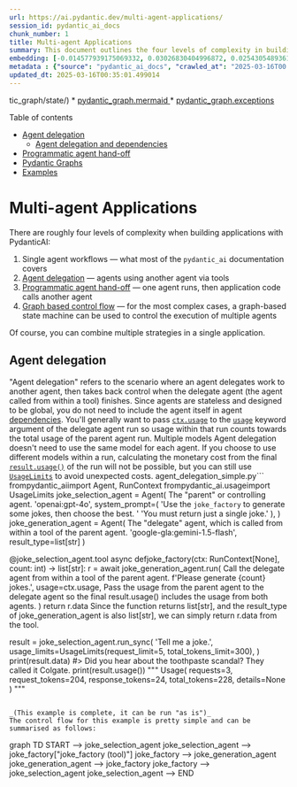 ```yaml
---
url: https://ai.pydantic.dev/multi-agent-applications/
session_id: pydantic_ai_docs
chunk_number: 1
title: Multi-agent Applications
summary: This document outlines the four levels of complexity in building applications with PydanticAI, starting from single agent workflows up to more complex structures like agent delegation and programmatic agent hand-off. It also highlights the usage of Pydantic Graphs and provides examples.
embedding: [-0.014577939175069332, 0.03026830404996872, 0.025430548936128616, -0.03257076442241669, -0.00981132872402668, 0.03774483501911163, -0.009914809837937355, 0.011602849699556828, -0.022028598934412003, 0.02656884491443634, 0.03399363532662392, -0.04920539632439613, 0.001780203077942133, -0.023994745686650276, 0.011421757750213146, -0.061830125749111176, -0.04545419663190842, 0.0035571723710745573, 0.0038482139352709055, 0.035494115203619, 0.051404375582933426, 0.03862442448735237, 0.04126320034265518, 0.017501289024949074, -0.012081450782716274, -0.013122732751071453, 0.006050426978617907, 0.03474387526512146, 0.00043454093975014985, -0.021136071532964706, 0.02739669568836689, -0.00613450538367033, -0.05458642914891243, -0.010878480039536953, 0.017320195212960243, 0.01897589862346649, 0.021562932059168816, 0.024641504511237144, -0.015832651406526566, 0.06395149230957031, 0.010341670364141464, -0.033010561019182205, -0.0005396392080001533, 0.049412358552217484, -0.01596200279891491, 0.028483249247074127, -0.016220705583691597, 0.011842150241136551, -0.0119779696688056, 0.012191399931907654, -0.03539063036441803, 0.0310702845454216, -0.0035248345229774714, 0.024072356522083282, -0.040875144302845, 0.0002969026390928775, -0.006554898805916309, -0.009138699620962143, -0.015573947690427303, -0.044471122324466705, 0.015651559457182884, -0.012611793354153633, 0.03368318825960159, 0.05127502232789993, -0.03779657557606697, -0.002265272196382284, -0.030138952657580376, 0.02493901178240776, -0.032182708382606506, -0.02272709831595421, -0.00362831586971879, 0.0352095402777195, -0.045324843376874924, -0.007146683055907488, -0.027448436245322227, -0.01857490837574005, 0.0047633773647248745, 0.051430247724056244, -0.00022838663426227868, -0.0033857813104987144, 0.011499368585646152, -0.020696276798844337, 0.015690363943576813, 0.006516093388199806, -0.018536102026700974, -0.05784609168767929, -0.043074123561382294, -0.033217523247003555, -0.04558354988694191, -0.05228396877646446, -0.019053509458899498, 0.0027341721579432487, -0.01801869459450245, 0.018950028344988823, 0.09877298027276993, 0.031406600028276443, 0.006829771213233471, 0.014784902334213257, 0.008815320208668709, 0.009080491028726101, 0.04209105297923088, -0.02840563841164112, -0.05810479447245598, 0.03316578269004822, 0.05318943038582802, 0.016078419983386993, -0.011214794591069221, 0.043074123561382294, -0.033838409930467606, 0.019493304193019867, -0.07564488798379898, -0.031820524483919144, -0.00470516923815012, 0.02778474986553192, -0.053034208714962006, -0.028716083616018295, 0.018135111778974533, -0.0006152291316539049, 0.03329513594508171, -0.026336010545492172, -0.04581638053059578, -0.002401091391220689, 0.015095346607267857, -0.004381789825856686, 0.01900176890194416, 0.03575281798839569, 0.0019952503498643637, -0.023865392431616783, -0.00807801540941, 0.0038805517833679914, 0.005746450275182724, -0.016427669674158096, -0.017902279272675514, -0.02409822680056095, -0.018044564872980118, -0.019920166581869125, -0.012948107905685902, -0.015651559457182884, -0.033812541514635086, 0.028302157297730446, 0.05114567279815674, -0.028483249247074127, -0.01699681766331196, 0.045531805604696274, -0.009804860688745975, 0.06912556290626526, -0.04452286288142204, 0.017048558220267296, -0.014978929422795773, 0.02863847278058529, 0.01860077865421772, -0.0028425040654838085, -0.049800414592027664, -0.019713202491402626, -0.028741953894495964, 0.0044173612259328365, -0.042841292917728424, 0.038779646158218384, 0.03453690931200981, -0.024900207296013832, -0.035468243062496185, 0.021627608686685562, -0.042194534093141556, 0.0005145773175172508, -0.06897033751010895, -0.012359557673335075, -0.0433586984872818, 0.017488352954387665, -0.03088919259607792, -0.0012902835151180625, -0.021575868129730225, -0.06540023535490036, -0.01984255388379097, 0.0003549087850842625, 0.029569804668426514, -0.06260623782873154, -0.06772856414318085, -0.04400545731186867, -0.0041909958235919476, -0.022390782833099365, -0.010076499544084072, -0.008401394821703434, -0.070419080555439, -0.004980041645467281, -0.029750896617770195, -0.01964852772653103, 0.03476974368095398, 0.037512000650167465, -0.003579809097573161, 0.0637962743639946, 0.043669141829013824, 0.025055428966879845, -0.0026096710935235023, 0.03006134182214737, 0.04245323687791824, -0.021420646458864212, 0.06953948736190796, 0.008310847915709019, 0.009183972142636776, -0.004912131931632757, 0.04992976784706116, 0.011292405426502228, 0.026025567203760147, 0.0025935021694749594, -0.009733716957271099, -0.04452286288142204, 0.018497297540307045, -0.03145834058523178, 0.016492344439029694, -0.006668081507086754, 0.018458491191267967, -0.05189591273665428, 0.007689960300922394, -0.03293294832110405, -0.049774542450904846, -0.041392553597688675, -0.04007316380739212, 0.047316860407590866, -0.014073467813432217, 0.07652448117733002, -0.022546006366610527, 0.030992673709988594, 0.0036800566595047712, -0.04084927588701248, 0.0023202465381473303, 0.004362387116998434, -0.015056541189551353, -0.07279915362596512, -0.004721337929368019, 0.045273102819919586, -0.007334243040531874, -0.0007813652628101408, -0.016505280509591103, -0.05789783224463463, 0.029725026339292526, -0.05272376164793968, 0.03513192757964134, -0.03704633563756943, -0.010089434683322906, -0.024227578192949295, 0.00756707601249218, 0.004585518501698971, 0.009475014172494411, -0.007515335455536842, -0.0069526550360023975, 0.02861260250210762, -0.024667374789714813, -0.025818604975938797, 0.04227214306592941, 0.007153150625526905, 0.055724725127220154, -0.011007831431925297, -0.02165347896516323, 0.004782780073583126, -0.006218584254384041, -0.015354049392044544, 0.0004155424248892814, -0.023567885160446167, -0.023800717666745186, 0.02900065667927265, 0.022610681131482124, 0.02061866596341133, -0.039555758237838745, 0.024667374789714813, -0.012314284220337868, 0.03290707990527153, 0.02552109584212303, 0.014642614871263504, -0.007728765718638897, -0.021601738408207893, 0.0187818706035614, 0.03207922726869583, 0.022015662863850594, -0.014138143509626389, -0.038313981145620346, -0.011538174003362656, 0.024421606212854385, 0.011712798848748207, -0.03047526627779007, -0.013633672147989273, -0.014978929422795773, 0.029543934389948845, 0.04661836102604866, 0.020321156829595566, 0.023412661626935005, 0.001759183476679027, -0.01920873112976551, 0.004068111535161734, 0.0027939972933381796, 0.017087362706661224, 0.019583851099014282, 0.06560719758272171, 0.02620665915310383, -0.02721560373902321, 0.04390197619795799, 0.003110908903181553, 0.007825779728591442, 0.006128037814050913, 0.00012975595018360764, -0.044238291680812836, 0.0015004799934104085, -0.010884948074817657, -0.02416290156543255, -0.020282350480556488, 0.014086402952671051, 0.023658430203795433, -0.007502399850636721, -0.005047950893640518, 0.013349098153412342, -0.009863069280982018, -0.025430548936128616, 0.028172805905342102, -0.010451619513332844, -0.004310646094381809, -0.024227578192949295, 0.0045370119623839855, 0.06136445701122284, -0.04229801520705223, 0.04131494089961052, -0.03308816999197006, -0.015509271994233131, -0.056086909025907516, 0.045531805604696274, -0.003356677247211337, -0.04152190312743187, -0.022183820605278015, 0.01777292788028717, 0.0068491739220917225, -0.055103834718465805, 0.007981001399457455, 0.011538174003362656, 0.004634025506675243, -0.0011722500203177333, 0.05629387125372887, 0.020334091037511826, -0.020372897386550903, -0.026879288256168365, 0.042427364736795425, 0.026931028813123703, 0.05738042667508125, -0.055724725127220154, 0.015548077411949635, -0.02350320853292942, -0.05171481892466545, -0.03533888980746269, 0.05872568488121033, 0.010225254110991955, 0.03968510776758194, -0.002536910818889737, 0.007761103566735983, 0.03678762912750244, -0.008582486771047115, -0.014539133757352829, 0.041806478053331375, 0.02674993686378002, -0.014784902334213257, -0.014060532674193382, 0.014539133757352829, -0.023580819368362427, 0.005452175159007311, -0.07942195981740952, 0.01632418856024742, 0.010257591493427753, 0.024913141503930092, -0.0421169213950634, 0.020735081285238266, 0.016091354191303253, -0.0343816876411438, 0.02169228345155716, 0.03738264739513397, 0.04617856442928314, 0.02698276937007904, -0.018536102026700974, -0.014500328339636326, -0.012909302487969398, -0.027267344295978546, -0.01061977632343769, 0.02411116100847721, -0.004798949230462313, 0.001120509346947074, 0.005872568115592003, -0.018561972305178642, -0.030371785163879395, -0.008634227328002453, 0.013239149004220963, 0.038960739970207214, -0.005507149733603001, 0.018885351717472076, -0.014500328339636326, 0.01863958314061165, 0.05872568488121033, -0.0486103780567646, 0.0019903997890651226, 0.007334243040531874, -0.03389015048742294, -0.015638623386621475, 0.014332171529531479, 0.01023818925023079, 0.04289303347468376, 0.007825779728591442, -0.0013727451441809535, 0.012094385921955109, -0.03184639662504196, -0.005313122179359198, -0.034459300339221954, 0.0063996766693890095, 0.06053660809993744, 0.03376080095767975, 0.015561012551188469, 0.02227436751127243, 0.053655095398426056, -0.0030818048398941755, 0.0003716840874403715, -0.006260623689740896, -0.03207922726869583, -0.03846920281648636, -0.04237562417984009, 0.01359486673027277, 0.03417472541332245, 0.07517921924591064, 0.00785811711102724, -0.0687633752822876, 0.02373604103922844, -0.009630235843360424, -0.0506800077855587, 0.030966803431510925, 0.04744621366262436, -0.017514223232865334, 0.011247132904827595, -0.026698196306824684, 0.021795766428112984, 0.04147016257047653, 0.02246839553117752, 0.0018319438677281141, -0.0034213531762361526, -0.028767824172973633, 0.05913960933685303, 0.01095609087496996, -0.014189884066581726, 0.00266141165047884, 0.004355919547379017, -0.028353897854685783, 0.009345661848783493, 0.03805527836084366, -0.037330906838178635, -0.0031577988993376493, -0.05049891397356987, -0.08852832019329071, 0.0368652418255806, -0.04540245607495308, 0.0007801526226103306, -0.009552625007927418, -0.005597695708274841, 0.026051437482237816, -0.025094235315918922, -0.028509119525551796, 0.09980779141187668, 0.01349138468503952, 0.0259608905762434, -0.0009960082825273275, 0.05484513193368912, 0.015897326171398163, -0.02985437773168087, 0.027655398473143578, -0.00018139558960683644, 0.027034509927034378, 0.0474979542195797, -0.018743064254522324, -0.02004951797425747, 0.03169117122888565, 0.042401496320962906, -0.03151008114218712, -0.02148532122373581, -0.04232388362288475, 0.022571876645088196, -0.03026830404996872, 0.07440311461687088, -0.006373806390911341, 0.020191803574562073, -0.010904350318014622, 0.003046233206987381, -0.0019321914296597242, 0.016259511932730675, 0.01841968484222889, 0.003460158593952656, 0.05174069106578827, -0.004181294701993465, -0.011816279962658882, 0.007276034448295832, 0.019958971068263054, 0.01430630125105381, 0.020502248778939247, 0.06674548983573914, -0.014771967194974422, 0.02006245218217373, 0.012644130736589432, -0.002302460605278611, -0.0008771663997322321, -0.012993380427360535, -0.022377848625183105, 0.0058563994243741035, -0.018484361469745636, -0.020127128809690475, 0.03451104089617729, -0.00021929159993305802, -0.0515078566968441, 0.028146935626864433, -0.006008387543261051, 0.009442675858736038, 0.022636551409959793, -0.043850235641002655, -0.025068365037441254, 0.020773887634277344, 0.017100298777222633, -0.02187337726354599, 0.0001337981957476586, -0.010690920054912567, 0.01288989931344986, -0.007004396058619022, -0.0030413824133574963, 0.018342074006795883, -0.019286341965198517, -0.02863847278058529, 0.009597898460924625, 0.025430548936128616, -0.03660653904080391, 0.035468243062496185, -0.04356566071510315, -0.011292405426502228, -0.00019614976190496236, 0.009733716957271099, -0.0007033500005491078, -0.007334243040531874, 0.003722095862030983, -0.04123733192682266, 0.03210509940981865, 0.005804658867418766, 0.013226213864982128, -0.031820524483919144, -0.001691273762844503, -0.018484361469745636, 0.021821636706590652, -0.01720377989113331, -0.012728209607303143, -0.02518478035926819, 0.0017656510462984443, 0.028923045843839645, -0.02414996735751629, 0.01195209939032793, 0.004229801241308451, 0.030371785163879395, -0.005995452404022217, 0.02006245218217373, -0.016841594129800797, -0.008407861925661564, 0.0058337626978755, -0.009242180734872818, 0.0017543327994644642, 0.01135061401873827, -0.015004799701273441, -0.0009951998945325613, -0.027112120762467384, 0.0024269616696983576, -0.016634631901979446, -0.006047192960977554, 0.04361740127205849, 0.011188924312591553, 0.006516093388199806, -0.022546006366610527, 0.008291445672512054, 0.03370906040072441, 0.013051589019596577, -0.004320347681641579, -0.027526047080755234, 0.013245617039501667, -0.024434540420770645, 0.04245323687791824, 0.002724470803514123, -0.025275327265262604, 0.01482370775192976, -0.024253448471426964, -0.016233641654253006, 0.012896367348730564, -0.013452579267323017, 0.013297357596457005, -0.03492496535181999, -0.030397655442357063, 0.010962558910250664, -0.022028598934412003, 0.0025433783885091543, -0.006739224772900343, -0.00981779582798481, -0.018329139798879623, -0.004178060684353113, -0.04030599817633629, 0.009772523306310177, 0.013077459298074245, 0.00839492678642273, -0.03932292386889458, 0.013258552178740501, 0.03800353780388832, -0.02144651673734188, -0.027551917359232903, -0.0015546460635960102, -0.00878944993019104, -0.0009030367364175618, -0.011706330813467503, 0.02431812509894371, -0.0053163557313382626, 0.0069526550360023975, 0.011382951401174068, -0.024395735934376717, -0.01715203933417797, -0.019907230511307716, -0.012288413941860199, -0.003644484793767333, -0.013840634375810623, 0.007088474463671446, 0.05070587620139122, -0.030113082379102707, 0.013045121915638447, 0.020748017355799675, 0.008459602482616901, -0.007385983597487211, -0.001967763062566519, 0.03132898733019829, -0.019739072769880295, -0.0149142537266016, -0.007709363009780645, 0.00725663173943758, -0.04972280189394951, 0.019053509458899498, 0.020334091037511826, 0.012560052797198296, -0.022015662863850594, -0.013155070133507252, -0.035442374646663666, 0.0173978079110384, 0.021756960079073906, -0.0388055182993412, 0.02620665915310383, 0.01695801131427288, -0.007793441414833069, -0.010257591493427753, 0.0035765753127634525, 0.01659582555294037, -0.02046344242990017, -0.00532282330095768, 0.019583851099014282, -0.028043454512953758, -0.003589510452002287, -0.045712899416685104, 0.015522207133471966, -0.004802182782441378, 0.012404830195009708, 0.02026941627264023, -0.0058175940066576, -0.026413623243570328, -0.03683936968445778, 0.031122025102376938, -0.04289303347468376, 0.018471427261829376, -0.004203930962830782, -0.0051514324732124805, 0.0006552473059855402, 0.032829467207193375, 0.02206740528345108, 0.02246839553117752, 0.011628719978034496, -0.01092375349253416, -0.043436311185359955, 0.014720226638019085, 0.03973684832453728, 0.0015457530971616507, -0.018484361469745636, -0.0007344752666540444, -0.008925269357860088, -0.03510605916380882, -0.03210509940981865, 0.03766722232103348, -0.02435692958533764, -0.0100118238478899, -0.032441411167383194, 0.04289303347468376, 0.05153372883796692, -0.046126823872327805, 0.0058175940066576, -0.011932696215808392, 0.026724066585302353, 0.01760477013885975, -0.00263069081120193, 0.012928704731166363, 7.351826934609562e-05, 0.021317163482308388, 0.013245617039501667, 0.008336719125509262, -0.008524279110133648, 0.0238912645727396, -0.0314842090010643, -0.07378222793340683, -0.02089030295610428, 0.0012910919031128287, -0.0103222681209445, -0.004216866102069616, -0.016401799395680428, -0.04599747434258461, -0.00798746943473816, 0.03924531489610672, 0.01451326347887516, -0.004776312503963709, 0.004000202286988497, 0.029957858845591545, -0.020127128809690475, -0.005229043308645487, -0.014668486081063747, 0.0004377747536636889, -0.034019503742456436, -0.006208882667124271, 0.010762063786387444, -0.013672477565705776, -0.020735081285238266, 0.009403870441019535, -0.027137992903590202, -0.021614672616124153, 0.002544995164498687, -0.020398767665028572, -0.03844333440065384, 0.018109241500496864, 0.007916325703263283, -0.030578747391700745, 0.004669597372412682, -0.0044755698181688786, -0.01399585697799921, -0.03497670590877533, -0.03127724677324295, -0.0014657167484983802, -0.048946693539619446, -0.013258552178740501, -0.046514879912137985, -0.006803900934755802, 0.014474458061158657, 0.0030478499829769135, -0.01901470310986042, -0.0006702036480419338, -0.034459300339221954, 0.018768934532999992, 0.042013440281152725, 0.030733969062566757, -0.0077805062755942345, 0.025482289493083954, -0.040823403745889664, 0.009895406663417816, -0.002079328987747431, 0.009261583909392357, -0.008912334218621254, 0.022791774943470955, -0.02819867618381977, -0.03663240745663643, -0.017009751871228218, -0.00660017179325223, 0.015858521685004234, -0.0171908438205719, -0.028560860082507133, 0.043876104056835175, -0.009158101864159107, -0.03965923935174942, 0.014215754345059395, -0.023761911317706108, -0.0030721034854650497, 0.016453539952635765, -0.027474306523799896, 0.008297912776470184, -0.004588752519339323, 0.011965034529566765, 0.017837602645158768, -0.02391713485121727, 0.02246839553117752, -0.011331210844218731, 0.023050477728247643, -0.006043959408998489, 0.029285229742527008, 0.0030753372702747583, -0.008673032745718956, 0.023037541657686234, 0.013607801869511604, -0.011208326555788517, 0.014487393200397491, 0.006642211228609085, -0.014021727256476879, -0.028948916122317314, -0.03370906040072441, -0.01945449970662594, 0.004074579570442438, 0.012236673384904861, 0.025288261473178864, 0.00818796455860138, 0.03357970714569092, -0.09784164279699326, -0.01841968484222889, 0.03316578269004822, -0.03624435514211655, 0.004747208207845688, 0.004546713083982468, 0.038313981145620346, 0.010826739482581615, -0.03233793005347252, 0.00032823000219650567, -0.018911221995949745, -0.025715123862028122, -0.020786821842193604, -0.02288231998682022, 0.03551998361945152, -0.012443635612726212, 0.0029767064843326807, 0.003851447720080614, 0.04659249261021614, -0.006018089130520821, -0.02757778763771057, -0.0013339397264644504, -0.04951583966612816, 0.006085998844355345, -0.0051514324732124805, 0.023878328502178192, -0.010121772065758705, 0.023554949089884758, 0.05024021118879318, -0.017087362706661224, -0.015211762860417366, -0.016220705583691597, 0.019053509458899498, 0.004372088238596916, -0.031380727887153625, 0.04289303347468376, 0.00520640704780817, 0.019532110542058945, 0.014577939175069332, 0.003060785122215748, -0.011104845441877842, -0.005898438859730959, 0.028379768133163452, 0.0027826789300888777, 0.00858895480632782, -0.0012797736562788486, -0.03352796658873558, -0.00685564149171114, -0.011454095132648945, 0.003919357433915138, 0.020722147077322006, -0.00816856138408184, 0.0223002377897501, 0.014409782364964485, 0.032182708382606506, 0.04268607124686241, -0.0404612198472023, 0.00710140960291028, -0.009746652096509933, 0.03758960962295532, 0.00670041935518384, 0.04188408702611923, 0.0017624172614887357, -0.01945449970662594, -0.01420281920582056, -0.018743064254522324, -0.011085443198680878, 0.02534000389277935, -0.015470466576516628, 0.0008496791706420481, 0.017850538715720177, 0.020165933296084404, 0.026465363800525665, -0.012521247379481792, 0.010574503801763058, 0.009268051013350487, 0.008841190487146378, 0.020916173234581947, 0.011175989173352718, 8.877772779669613e-05, 0.007288969587534666, -0.03502844646573067, 0.003078571055084467, 0.03950401768088341, -0.042634326964616776, 0.002679197583347559, 0.022390782833099365, -0.006043959408998489, -0.0006976908771321177, 0.019713202491402626, 0.0075541408732533455, -0.004220100119709969, 0.03409711644053459, -0.008537214249372482, -0.04824819415807724, -0.0016177049838006496, -0.037123944610357285, 0.027681268751621246, 0.01922166720032692, 0.021601738408207893, 0.03743438795208931, 0.042013440281152725, -0.004663129802793264, -0.0014543985016644, -0.03316578269004822, 0.040616441518068314, -0.013103329576551914, -0.021614672616124153, -0.03275185823440552, 0.004954170901328325, 0.013944116421043873, 0.0013056439347565174, -0.03901248052716255, 0.01738487184047699, -0.025236520916223526, -0.012230205349624157, 0.060381386429071426, -0.027319084852933884, -0.051378507167100906, 0.01146703027188778, 3.4738011891022325e-05, 0.028560860082507133, -0.00551685132086277, 0.019144054502248764, -0.0008343186345882714, -0.009339194744825363, -0.02636188082396984, 0.008336719125509262, 0.005520084872841835, 0.02677580714225769, 0.015858521685004234, -0.0032257086131721735, -0.0287936944514513, 0.021588802337646484, -0.03694285452365875, 0.008310847915709019, 0.05437946692109108, -0.032182708382606506, -0.00961083360016346, -0.01574210450053215, 0.002281441120430827, -0.05189591273665428, 0.0318981371819973, -0.009028750471770763, -0.03989207372069359, -0.025262391194701195, 0.02861260250210762, -0.02089030295610428, -0.02227436751127243, -0.00034419685835018754, -0.009772523306310177, 0.006386741530150175, 0.018704259768128395, 0.022778838872909546, -0.007812844589352608, 0.0200236476957798, -0.009882471524178982, -0.04765317589044571, 0.002265272196382284, -0.011583447456359863, -0.038934867829084396, 0.07145389169454575, -0.01738487184047699, 0.004689000081270933, 0.012003839947283268, -0.006972058210521936, -0.011822747997939587, -0.027448436245322227, -0.0034245869610458612, -0.028483249247074127, -0.008892931044101715, -0.026827547699213028, -0.0037706028670072556, 0.01308392733335495, 0.04203931242227554, 0.04824819415807724, 0.03722742572426796, -0.0025304430164396763, -0.002603203523904085, 0.039943814277648926, 0.013297357596457005, 0.026698196306824684, -0.03329513594508171, -0.015379920601844788, 0.019739072769880295, -0.0227141622453928, 0.006325299385935068, 0.008634227328002453, -0.013750088401138783, 0.017643574625253677, 0.026620585471391678, -0.006202415097504854, -0.024369865655899048, 0.015043606050312519, -0.018704259768128395, 0.022972866892814636, 0.021938052028417587, -0.017423678189516068, -0.012592390179634094, 0.011939164251089096, 0.0022377849090844393, 0.036296095699071884, 0.00047253802767954767, -0.007592946290969849, 0.04431590065360069, 0.055724725127220154, -0.0044755698181688786, -0.019764943048357964, -0.019583851099014282, -0.0022442524787038565, 0.0171908438205719, -0.0052452124655246735, -0.0165699552744627, 0.04115971922874451, -0.003340508323162794, -0.008058612234890461, -0.019273407757282257, -0.009074023924767971, -0.0065645999275147915, -0.021097267046570778, -0.014500328339636326, -0.027500176802277565, -0.011758072301745415, 0.00012470314686652273, 0.024654438719153404, 0.014797837473452091, -0.00423950282856822, 0.005668839439749718, 0.02962154522538185, 0.00048143096501007676, -0.02187337726354599, 0.015405790880322456, -0.030009599402546883, -0.00796806626021862, 0.02985437773168087, -0.008569551631808281, 0.010024758987128735, 0.0033631448168307543, -0.004886261653155088, -0.0016217472730204463, 6.8718104557774495e-06, 0.002991258632391691, -0.007049669045954943, 0.00298640807159245, 0.020967913791537285, 0.002161790616810322, 0.030940933153033257, 0.04848102852702141, 0.019105250015854836, -0.022339042276144028, -0.011596382595598698, 0.002918498357757926, 0.02350320853292942, -0.01113071572035551, 0.02145945094525814, -0.03495083749294281, 0.03704633563756943, 0.04948997125029564, -0.022455459460616112, 0.0031917537562549114, -0.007851650007069111, 0.022558940574526787, 0.010962558910250664, -0.012786418199539185, -0.01761770434677601, -0.023231569677591324, -0.0010914051672443748, 0.007243696600198746, 0.01941569335758686, 0.00035268557257950306, -0.005064120050519705, 0.013944116421043873, 0.027060380205512047, 0.029699156060814857, -0.012366024777293205, 0.005830529145896435, -0.036891113966703415, -0.01430630125105381, -0.014953059144318104, -0.019687332212924957, -0.016492344439029694, -0.03065635822713375, -0.02416290156543255, -0.016828659921884537, 0.018678389489650726, -0.014280430041253567, -0.01675104908645153, -0.046928804367780685, 0.008614825084805489, -0.0056947097182273865, 0.05556949973106384, 0.013051589019596577, 0.00972724985331297, -0.014565004035830498, -0.010121772065758705, -0.003699459368363023, 0.006887979339808226, 0.002161790616810322, -0.002674347022548318, -0.028560860082507133, 0.00705613661557436, 0.02637481689453125, -0.032027486711740494, -0.004669597372412682, 0.03334687650203705, 0.021136071532964706, 0.005381031893193722, -0.021355969831347466, 0.022558940574526787, 0.009578495286405087, -0.051611337810754776, 0.002874842146411538, 0.024887271225452423, 7.872265268815681e-05, 0.03746026009321213, 0.022998737171292305, -0.0658658966422081, -0.027939973399043083, -0.04190995916724205, -0.006118336692452431, -0.01695801131427288, 0.02434399537742138, 0.0155351422727108, -0.016013743355870247, -0.0007134556071832776, -0.02925935946404934, -0.009326259605586529, 0.00867950078099966, 0.0010129857109859586, -0.02654297463595867, 0.014267494902014732, 0.01576797477900982, 0.004430296830832958, -0.006913849618285894, -0.04216866195201874, -0.006978525780141354, -0.04338456690311432, 0.004879793617874384, 0.0077675711363554, -0.033864282071590424, 0.003389015095308423, -0.008718306198716164, -0.026284269988536835, -0.010225254110991955, 0.02349027246236801, -0.016453539952635765, 0.00443999795243144, -0.03782244399189949, 0.022649487480521202, 0.0371498167514801, 0.070419080555439, 0.01186155341565609, -0.03841746225953102, 0.043229345232248306, 0.03557172417640686, 0.008582486771047115, 0.007308372296392918, -0.006648678798228502, 0.0010307715274393559, -0.021989792585372925, -0.026129048317670822, 0.017074428498744965, 0.03642544522881508, -0.004517608787864447, 0.009028750471770763, -0.0019661462865769863, 0.01882067695260048, -0.012081450782716274, 0.03704633563756943, 0.008504875935614109, 0.042401496320962906, 0.04563529044389725, -0.02822454646229744, -0.023153958842158318, 0.01061977632343769, -0.007864585146307945, 0.028690213337540627, -0.03541650250554085, 0.013439644128084183, 0.02863847278058529, 0.01980374939739704, -0.05360335484147072, 0.018872417509555817, -0.00808448251336813, -0.043436311185359955, 0.014448587782680988, 0.03782244399189949, 0.011001364327967167, -0.012029710225760937, 0.023593755438923836, 0.011091910302639008, -0.0012854327214881778, 0.005481279455125332, -0.008019806817173958, -0.001891769003123045, 0.02412409707903862, 0.019984841346740723, -0.03277772665023804, 0.019118184223771095, 0.022533070296049118, 0.001980698201805353, 0.0100118238478899, 0.013931181281805038, -0.021174877882003784, -0.009151634760200977, -0.01615603081882, -0.021200748160481453, 0.049619320780038834, 0.025055428966879845, 0.040383607149124146, -0.04410893842577934, 0.0034698599483817816, 0.024473346769809723, 0.02231317199766636, -0.0014665251364931464, -0.04110797867178917, 0.010070031508803368, -0.03497670590877533, 0.0023428830318152905, 0.06177838519215584, -0.014746096916496754, 0.02552109584212303, 0.030190693214535713, 0.013032186776399612, -0.003987267147749662, 0.026478298008441925, 0.004197463393211365, -0.013258552178740501, 0.051016319543123245, 0.036270223557949066, -0.003395482897758484, 0.00721135875210166, -0.017863472923636436, 0.024382799863815308, -0.025456419214606285, -0.026452427729964256, 0.015703300014138222, 0.004798949230462313, -0.0364513173699379, 0.015625689178705215, 0.0025401446036994457, -0.008711839094758034, 0.015160022303462029, 0.024460410699248314, 0.011395887471735477, -0.00867950078099966, 0.01757889986038208, -0.01839381456375122, -0.047549694776535034, 0.02021767385303974, 0.005969582125544548, -0.01738487184047699, -0.015586882829666138, 0.02003658190369606, -0.00399373471736908, 0.012023243121802807, -0.03986620157957077, 0.005736749153584242, 0.0010323884198442101, 0.028095195069909096, -0.012760547921061516, 0.0044173612259328365, -0.005187004338949919, 0.0014455055352300406, -0.013219746761023998, -0.0008238087757490575, -0.03420059755444527, -0.016427669674158096, -0.02597382664680481, -0.020541053265333176, 0.009636703878641129, -0.017048558220267296, -0.0012005456956103444, -0.010393410921096802, 0.020359961315989494, 0.03665827959775925, 0.011408822610974312, -0.0304493959993124, -0.0002483957214280963, -0.022804709151387215, -0.0025094235315918922, 0.01368541270494461, 0.010800869204103947, -0.02535293810069561, -0.012359557673335075, 0.0044788033701479435, -0.0031157596968114376, -0.0029750897083431482, -0.001969380071386695, 0.011848618276417255, -0.017462482675909996, 0.007088474463671446, -0.019066443666815758, -0.032001618295907974, -0.003489262890070677, 0.008931736461818218, 0.03065635822713375, -0.005659137852489948, -0.010044161230325699, 0.0019144054967910051, 0.03420059755444527, -0.011169521138072014, 0.010354605503380299, 0.009119296446442604, -0.013607801869511604, -0.04475569725036621, 0.018367944285273552, -0.0054101357236504555, -0.007974534295499325, 0.0020162700675427914, 0.022351978346705437, -0.011719265952706337, -0.00211975141428411, -0.002845737850293517, 0.03665827959775925, -0.004174827132374048, -0.0007280076970346272, 0.020903239026665688, 0.014125208370387554, -0.03844333440065384, 0.03748612850904465, -0.013122732751071453, 0.028276287019252777, -0.010787934064865112, 0.023166894912719727, -0.0023784548975527287, 0.027914103120565414, -0.01594906859099865, 0.008970541879534721, 0.002103582490235567, -0.0033308069687336683, -0.01720377989113331, 0.022157950326800346, 0.004258905537426472, -0.021524127572774887, -0.009578495286405087, -0.01818685233592987, -0.01277348306030035, -0.02189924754202366, -0.011790409684181213, 0.01001829095184803, -0.008744176477193832, 0.00849840883165598, -0.021744025871157646, 0.019351018592715263, 0.019557980820536613, -0.03515779972076416, -0.017320195212960243, 0.024434540420770645, 0.04992976784706116, -0.01923460140824318, -0.007314839866012335, -0.03572694584727287, 0.016414733603596687, -0.004802182782441378, 0.047084029763936996, 0.0200236476957798, -0.004317113664001226, 0.00352806830778718, -0.011273003183305264, 0.022351978346705437, 0.019519174471497536, -0.003621848300099373, -0.01541872601956129, 0.0210584606975317, -0.02289525605738163, 0.03295882046222687, -0.009552625007927418, 0.020515182986855507, -0.03844333440065384, -0.015470466576516628, 0.0015570713439956307, 0.032208580523729324, -0.04053883254528046, 0.013969986699521542, -0.01959678716957569, 0.026620585471391678, 0.018031630665063858, -0.023412661626935005, -0.0037803042214363813, 0.02881956472992897, -0.006043959408998489, 0.009688444435596466, 0.00858895480632782, 0.006166843697428703, -0.012618260458111763, -0.04990389570593834, -0.005523318890482187, 0.025094235315918922, 0.0051837703213095665, -0.010969026014208794, 0.034433428198099136, -0.023865392431616783, 0.00725663173943758, -0.00360567937605083, -0.006894446909427643, 0.013426708988845348, -0.017475418746471405, -0.0025886513758450747, -0.010826739482581615, 0.0238912645727396, 0.01155110914260149, -0.018445556983351707, -0.0018254761816933751, 0.008239705115556717, -0.0014172098599374294, 0.015561012551188469, -0.023166894912719727, 0.019687332212924957, 0.015664493665099144, -0.031613562256097794, 0.021304229274392128, -0.02191218174993992, 0.007217826321721077, 0.012294881977140903, 0.02026941627264023, -0.04009903594851494, -0.006470819935202599, -0.045092012733221054, -0.017294324934482574, 0.013750088401138783, 0.02288231998682022, -0.01638886332511902, -0.0010234955698251724, 0.008155626244843006, 0.014215754345059395, -0.006862109061330557, 0.002485170029103756, -0.006247688550502062, -0.031794652342796326, -0.001076853135600686, -0.0020486079156398773, -0.01614309474825859, -0.017527159303426743, 0.01986842416226864, -0.004401192534714937, 0.0022491030395030975, 0.006875044200569391, 0.03357970714569092, 0.0023881562519818544, 0.0014406548580154777, -2.482188938301988e-05, 0.03570107743144035, -0.021795766428112984, 0.01862664893269539, 0.01964852772653103, 0.016854530200362206, -0.03254489228129387, 0.005636501591652632, -0.011311808601021767, -0.02047637850046158, -0.029595674946904182, 0.032001618295907974, -0.005982517264783382, -0.0031319286208599806, 0.024421606212854385, 0.003654186148196459, 0.004944469779729843, -0.02021767385303974, 0.017307261005043983, 0.034459300339221954, -0.011758072301745415, 0.003961396403610706, -0.019790813326835632, 0.011169521138072014, 0.04641139879822731, 0.015082411468029022, -0.022403718903660774, -0.02227436751127243, 0.007890455424785614, 0.01041281409561634, -0.005413369741290808, 0.01462967973202467, -0.025223586708307266, 0.05681127682328224, -0.005384265445172787, -0.022145016118884087, 0.007677024696022272, 0.018096307292580605, -0.00919044017791748, 0.014720226638019085, 0.01841968484222889, 0.048351675271987915, -0.02268829196691513, -0.0018885352183133364, 0.03735677897930145, 0.025055428966879845, -0.007470062002539635, 0.027344955131411552, 0.0014398463536053896, -0.03764135390520096, -0.029699156060814857, -0.01616896502673626, 0.013349098153412342, -0.0010154109913855791, 0.011318275704979897, 0.02819867618381977, -0.01318094041198492, -0.06374453008174896, -0.00674569234251976, -0.007418321445584297, 0.02739669568836689, 0.011667525395751, 0.003233793191611767, 0.011628719978034496, -0.008136223070323467, 0.009643170982599258, -0.0029944924172014, -0.016686372458934784, 0.019376888871192932, -0.005542721599340439, -0.029155878350138664, 0.034640390425920486, -0.02514597587287426, -0.002580567030236125, 0.018031630665063858, -0.0011197008425369859, -0.01715203933417797, 0.011201859451830387, 0.0016427668742835522, -0.00023121621052268893, 0.002891011070460081, 0.027681268751621246, -0.028560860082507133, -0.01092375349253416, -0.018316203728318214, -0.04361740127205849, -0.01146056316792965, 0.005710878875106573, -0.0187818706035614, -0.006823303643614054, -0.03639957681298256, 0.009804860688745975, -0.014254559762775898, 0.002557930303737521, -0.0015433278167620301, -0.023063411936163902, 0.005338992457836866, 0.009591430425643921]
metadata : {"source": "pydantic_ai_docs", "crawled_at": "2025-03-16T00:35:01.497464", "url_path": "/multi-agent-applications/", "chunk_size": 4872}
updated_dt: 2025-03-16T00:35:01.499014
---
```

tic_graph/state/)
    * [ pydantic_graph.mermaid  ](https://ai.pydantic.dev/api/pydantic_graph/mermaid/)
    * [ pydantic_graph.exceptions  ](https://ai.pydantic.dev/api/pydantic_graph/exceptions/)


Table of contents 
  * [ Agent delegation  ](https://ai.pydantic.dev/multi-agent-applications/#agent-delegation)
    * [ Agent delegation and dependencies  ](https://ai.pydantic.dev/multi-agent-applications/#agent-delegation-and-dependencies)
  * [ Programmatic agent hand-off  ](https://ai.pydantic.dev/multi-agent-applications/#programmatic-agent-hand-off)
  * [ Pydantic Graphs  ](https://ai.pydantic.dev/multi-agent-applications/#pydantic-graphs)
  * [ Examples  ](https://ai.pydantic.dev/multi-agent-applications/#examples)


# Multi-agent Applications
There are roughly four levels of complexity when building applications with PydanticAI:
  1. Single agent workflows — what most of the `pydantic_ai` documentation covers
  2. [Agent delegation](https://ai.pydantic.dev/multi-agent-applications/#agent-delegation) — agents using another agent via tools
  3. [Programmatic agent hand-off](https://ai.pydantic.dev/multi-agent-applications/#programmatic-agent-hand-off) — one agent runs, then application code calls another agent
  4. [Graph based control flow](https://ai.pydantic.dev/graph/) — for the most complex cases, a graph-based state machine can be used to control the execution of multiple agents


Of course, you can combine multiple strategies in a single application.
## Agent delegation
"Agent delegation" refers to the scenario where an agent delegates work to another agent, then takes back control when the delegate agent (the agent called from within a tool) finishes.
Since agents are stateless and designed to be global, you do not need to include the agent itself in agent [dependencies](https://ai.pydantic.dev/dependencies/).
You'll generally want to pass [`ctx.usage`](https://ai.pydantic.dev/api/tools/#pydantic_ai.tools.RunContext.usage) to the [`usage`](https://ai.pydantic.dev/api/agent/#pydantic_ai.agent.Agent.run) keyword argument of the delegate agent run so usage within that run counts towards the total usage of the parent agent run.
Multiple models
Agent delegation doesn't need to use the same model for each agent. If you choose to use different models within a run, calculating the monetary cost from the final [`result.usage()`](https://ai.pydantic.dev/api/agent/#pydantic_ai.agent.AgentRunResult.usage) of the run will not be possible, but you can still use [`UsageLimits`](https://ai.pydantic.dev/api/usage/#pydantic_ai.usage.UsageLimits) to avoid unexpected costs.
agent_delegation_simple.py```
frompydantic_aiimport Agent, RunContext
frompydantic_ai.usageimport UsageLimits
joke_selection_agent = Agent( 
The "parent" or controlling agent.
[](https://ai.pydantic.dev/multi-agent-applications/#__code_0_annotation_1)
  'openai:gpt-4o',
  system_prompt=(
    'Use the `joke_factory` to generate some jokes, then choose the best. '
    'You must return just a single joke.'
  ),
)
joke_generation_agent = Agent( 
The "delegate" agent, which is called from within a tool of the parent agent.
[](https://ai.pydantic.dev/multi-agent-applications/#__code_0_annotation_2)
  'google-gla:gemini-1.5-flash', result_type=list[str]
)

@joke_selection_agent.tool
async defjoke_factory(ctx: RunContext[None], count: int) -> list[str]:
  r = await joke_generation_agent.run( 
Call the delegate agent from within a tool of the parent agent.
[](https://ai.pydantic.dev/multi-agent-applications/#__code_0_annotation_3)
    f'Please generate {count} jokes.',
    usage=ctx.usage, 
Pass the usage from the parent agent to the delegate agent so the final result.usage()[](https://ai.pydantic.dev/api/agent/#pydantic_ai.agent.AgentRunResult.usage) includes the usage from both agents.
[](https://ai.pydantic.dev/multi-agent-applications/#__code_0_annotation_4)
  )
  return r.data 
Since the function returns list[str], and the result_type of joke_generation_agent is also list[str], we can simply return r.data from the tool.
[](https://ai.pydantic.dev/multi-agent-applications/#__code_0_annotation_5)

result = joke_selection_agent.run_sync(
  'Tell me a joke.',
  usage_limits=UsageLimits(request_limit=5, total_tokens_limit=300),
)
print(result.data)
#> Did you hear about the toothpaste scandal? They called it Colgate.
print(result.usage())
"""
Usage(
  requests=3, request_tokens=204, response_tokens=24, total_tokens=228, details=None
)
"""

```

_(This example is complete, it can be run "as is")_
The control flow for this example is pretty simple and can be summarised as follows:
```
graph TD
 START --> joke_selection_agent
 joke_selection_agent --> joke_factory["joke_factory (tool)"]
 joke_factory --> joke_generation_agent
 joke_generation_agent --> joke_factory
 joke_factory --> joke_selection_agent
 joke_selection_agent --> END